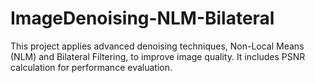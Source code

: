 # ImageDenoising-NLM-Bilateral
This project applies advanced denoising techniques, Non-Local Means (NLM) and Bilateral Filtering, to improve image quality. It includes PSNR calculation for performance evaluation.

